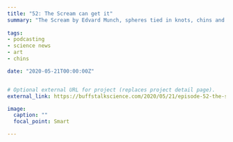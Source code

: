 ```yaml
---
title: "52: The Scream can get it"
summary: "The Scream by Edvard Munch, spheres tied in knots, chins and snakes."
  
tags:
- podcasting
- science news
- art
- chins

date: "2020-05-21T00:00:00Z"


# Optional external URL for project (replaces project detail page).
external_link: https://buffstalkscience.com/2020/05/21/episode-52-the-scream-can-get-it/

image:
  caption: ""
  focal_point: Smart

---
```

